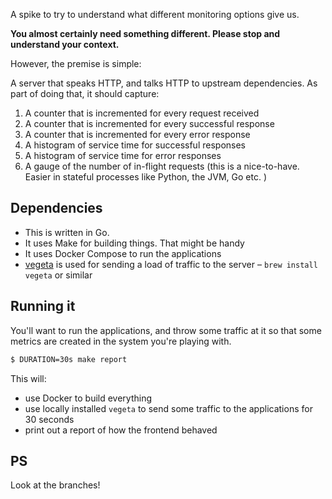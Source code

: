 A spike to try to understand what different monitoring options give us.

**You almost certainly need something different. Please stop and understand your
context.**

However, the premise is simple:

A server that speaks HTTP, and talks HTTP to upstream dependencies. As part of
doing that, it should capture:

1. A counter that is incremented for every request received
1. A counter that is incremented for every successful response
1. A counter that is incremented for every error response
1. A histogram of service time for successful responses
1. A histogram of service time for error responses
1. A gauge of the number of in-flight requests (this is a nice-to-have. Easier
   in stateful processes like Python, the JVM, Go etc. )

## Dependencies

- This is written in Go.
- It uses Make for building things. That might be handy
- It uses Docker Compose to run the applications
- [vegeta](https://github.com/tsenart/vegeta) is used for sending a load of traffic to the server – `brew install vegeta` or similar

## Running it

You'll want to run the applications, and throw some traffic at it so that some
metrics are created in the system you're playing with.

```sh
$ DURATION=30s make report
```

This will:

* use Docker to build everything
* use locally installed `vegeta` to send some traffic to the applications for 30 seconds
* print out a report of how the frontend behaved

## PS

Look at the branches!
